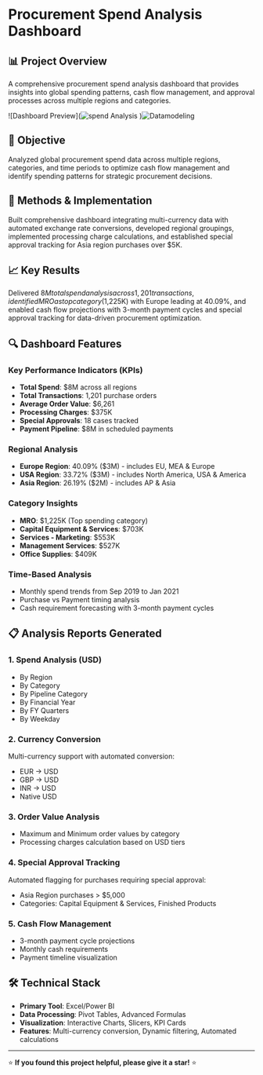 # Procurement Spend Analysis Dashboard

## 📊 Project Overview

A comprehensive procurement spend analysis dashboard that provides insights into global spending patterns, cash flow management, and approval processes across multiple regions and categories.

![Dashboard Preview](![spend Analysis](https://github.com/user-attachments/assets/aeed3dec-b2a2-4918-bd5c-7a5692ac8d37)
)![Datamodeling](https://github.com/user-attachments/assets/8e7d7aa9-f2e1-4371-bda9-b4b31eebc561)


## 🎯 Objective

Analyzed global procurement spend data across multiple regions, categories, and time periods to optimize cash flow management and identify spending patterns for strategic procurement decisions.

## 🔧 Methods & Implementation

Built comprehensive dashboard integrating multi-currency data with automated exchange rate conversions, developed regional groupings, implemented processing charge calculations, and established special approval tracking for Asia region purchases over $5K.

## 📈 Key Results

Delivered $8M total spend analysis across 1,201 transactions, identified MRO as top category ($1,225K) with Europe leading at 40.09%, and enabled cash flow projections with 3-month payment cycles and special approval tracking for data-driven procurement optimization.

## 🔍 Dashboard Features

### Key Performance Indicators (KPIs)
- **Total Spend**: $8M across all regions
- **Total Transactions**: 1,201 purchase orders
- **Average Order Value**: $6,261
- **Processing Charges**: $375K
- **Special Approvals**: 18 cases tracked
- **Payment Pipeline**: $8M in scheduled payments

### Regional Analysis
- **Europe Region**: 40.09% ($3M) - includes EU, MEA & Europe
- **USA Region**: 33.72% ($3M) - includes North America, USA & America  
- **Asia Region**: 26.19% ($2M) - includes AP & Asia

### Category Insights
- **MRO**: $1,225K (Top spending category)
- **Capital Equipment & Services**: $703K
- **Services - Marketing**: $553K
- **Management Services**: $527K
- **Office Supplies**: $409K

### Time-Based Analysis
- Monthly spend trends from Sep 2019 to Jan 2021
- Purchase vs Payment timing analysis
- Cash requirement forecasting with 3-month payment cycles

## 📋 Analysis Reports Generated

### 1. **Spend Analysis (USD)**
- By Region
- By Category  
- By Pipeline Category
- By Financial Year
- By FY Quarters
- By Weekday

### 2. **Currency Conversion**
Multi-currency support with automated conversion:
- EUR → USD
- GBP → USD  
- INR → USD
- Native USD

### 3. **Order Value Analysis**
- Maximum and Minimum order values by category
- Processing charges calculation based on USD tiers

### 4. **Special Approval Tracking**
Automated flagging for purchases requiring special approval:
- Asia Region purchases > $5,000
- Categories: Capital Equipment & Services, Finished Products

### 5. **Cash Flow Management**
- 3-month payment cycle projections
- Monthly cash requirements
- Payment timeline visualization

## 🛠️ Technical Stack

- **Primary Tool**: Excel/Power BI
- **Data Processing**: Pivot Tables, Advanced Formulas
- **Visualization**: Interactive Charts, Slicers, KPI Cards
- **Features**: Multi-currency conversion, Dynamic filtering, Automated calculations


---

⭐ **If you found this project helpful, please give it a star!** ⭐
